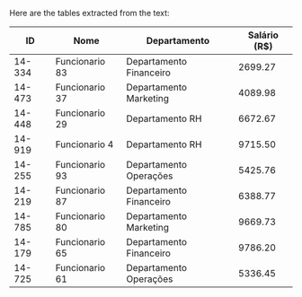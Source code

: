 Here are the tables extracted from the text:

| ID      | Nome            | Departamento            | Salário (R$) |
|---------|-----------------|-------------------------|---------------|
| 14-334  | Funcionario 83  | Departamento Financeiro  | 2699.27       |
| 14-473  | Funcionario 37  | Departamento Marketing   | 4089.98       |
| 14-448  | Funcionario 29  | Departamento RH         | 6672.67       |
| 14-919  | Funcionario 4   | Departamento RH         | 9715.50       |
| 14-255  | Funcionario 93  | Departamento Operações   | 5425.76       |
| 14-219  | Funcionario 87  | Departamento Financeiro  | 6388.77       |
| 14-785  | Funcionario 80  | Departamento Marketing   | 9669.73       |
| 14-179  | Funcionario 65  | Departamento Financeiro  | 9786.20       |
| 14-725  | Funcionario 61  | Departamento Operações   | 5336.45       |